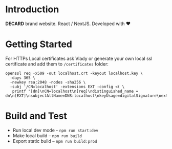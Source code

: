 # Introduction 
**DECARD** brand website. React / NextJS. Developed with ❤️

# Getting Started
For HTTPs Local certificates ask Vlady or generate your own local ssl certificate and add them to `/certificates` folder: 
```
openssl req -x509 -out localhost.crt -keyout localhost.key \
  -days 365 \
  -newkey rsa:2048 -nodes -sha256 \
  -subj '/CN=localhost' -extensions EXT -config <( \
   printf "[dn]\nCN=localhost\n[req]\ndistinguished_name = dn\n[EXT]\nsubjectAltName=DNS:localhost\nkeyUsage=digitalSignature\nextendedKeyUsage=serverAuth")
```

# Build and Test
- Run local dev mode - `npm run start:dev`
- Make local build – `npm run build`
- Export static build – `npm run build:prod`
